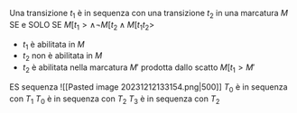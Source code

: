 Una transizione $t_1$ è in sequenza con una transizione $t_2$ in una marcatura $M$ SE e SOLO SE
$M[t_1 > \wedge \neg M[t_2 \wedge M[t_1t_2 >$
- $t_1$ è abilitata in $M$
- $t_2$ non è abilitata in $M$
- $t_2$ è abilitata nella marcatura $M'$ prodotta dallo scatto $M[t_1 > M'$

ES sequenza
![[Pasted image 20231212133154.png|500]]
$T_0$ è in sequenza con $T_1$
$T_0$ è in sequenza con $T_2$
$T_3$ è in sequenza con $T_2$
